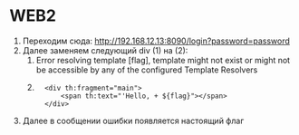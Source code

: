 # WEB2

1. Переходим сюда: http://192.168.12.13:8090/login?password=password 
2. Далее заменяем следующий div (1) на (2):
   1. Error resolving template [flag], template might not exist or might not be accessible by any of the configured Template Resolvers
   2. ```
        <div th:fragment="main">
            <span th:text="'Hello, + ${flag}"></span>
        </div>
      ```
3. Далее в сообщении ошибки появляется настоящий флаг 
  
